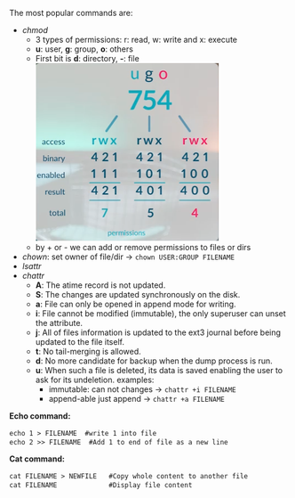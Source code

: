 The most popular commands are:
* *chmod* 
	* 3 types of permissions: r: read, w: write and x: execute 
	* **u**: user, **g**: group, **o**: others
	* First bit is **d**: directory, **-**: file
	 ![image](images/permissions.png)
	* by + or -  we can add or remove permissions to files or dirs
* *chown*: set owner of file/dir  ->   `` chown USER:GROUP FILENAME ``
* *lsattr*
* *chattr*
	* **A**: The atime record is not updated.
	- **S**: The changes are updated synchronously on the disk.
	- **a**: File can only be opened in append mode for writing.
	- **i**: File cannot be modified (immutable), the only superuser can unset the attribute.
	- **j**: All of files information is updated to the ext3 journal before being updated to the file itself.
	- **t**: No tail-merging is allowed.
	- **d**: No more candidate for backup when the dump process is run.
	- **u**: When such a file is deleted, its data is saved enabling the user to ask for its undeletion.
		 examples:
		* immutable:  can not changes   ->   ``chattr +i FILENAME``
		* append-able  just append          ->   ``chattr +a FILENAME``


**Echo command:**
```shell
echo 1 > FILENAME  #write 1 into file
echo 2 >> FILENAME  #Add 1 to end of file as a new line
```

**Cat command:**
```shell
cat FILENAME > NEWFILE   #Copy whole content to another file
cat FILENAME             #Display file content
```